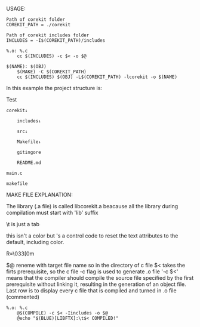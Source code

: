 USAGE:

	Path of corekit folder
	COREKIT_PATH = ./corekit

	Path of corekit includes folder
	INCLUDES = -I$(COREKIT_PATH)/includes

	%.o: %.c
		cc $(INCLUDES) -c $< -o $@

	$(NAME): $(OBJ)
		$(MAKE) -C $(COREKIT_PATH)
		cc $(INCLUDES) $(OBJ) -L$(COREKIT_PATH) -lcorekit -o $(NAME)


In this example the project structure is:

Test

	corekit↓

		includes↓

		src↓

		Makefile↓

		gitingore

		README.md

	main.c

	makefile



MAKE FILE EXPLANATION:


The library (.a file) is called libcorekit.a beacause all the library during compilation must start with 'lib' suffix


\t is just a tab


this isn't a color but 's a control code to reset the text attributes to the default, including color.

R=\033[0m


$@ reneme with target file name so in the directory of c file
$< takes the firts prerequisite, so the c file
-c flag is used to generate .o file
'-c $<' means that the compiler should compile the source file specified by the first prerequisite without linking it, resulting in the generation of an object file.
Last row is to display every c file that is compiled and turned in .o file (commented)

	%.o: %.c
		@$(COMPILE) -c $< -Iincludes -o $@
		@echo "$(BLUE)[LIBFTX]:\t$< COMPILED!"
